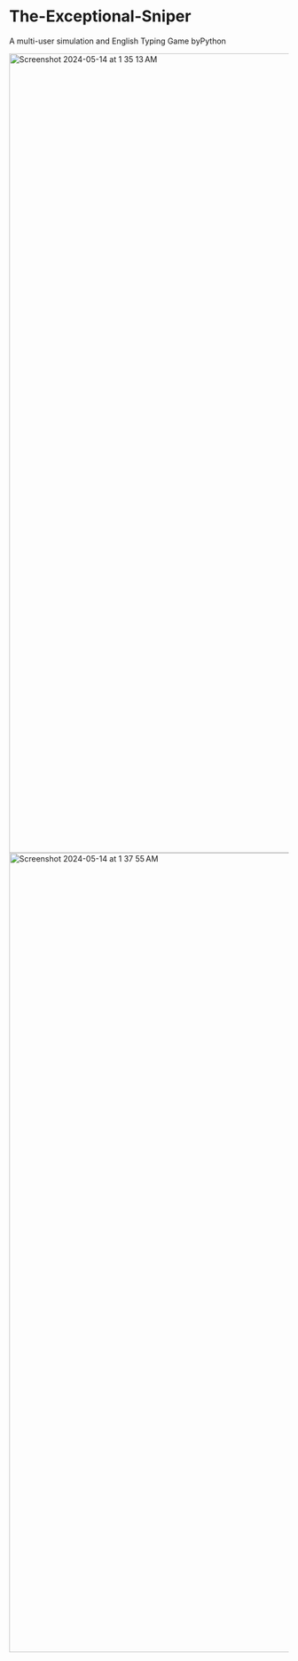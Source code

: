 # The-Exceptional-Sniper
A multi-user simulation and English Typing Game byPython

<img width="1440" alt="Screenshot 2024-05-14 at 1 35 13 AM" src="https://github.com/DannyKRC/The-Exceptional-Sniper/assets/169697727/c08f9efe-42c7-42e4-8d6c-cd1f55f5a237">

<img width="1440" alt="Screenshot 2024-05-14 at 1 37 55 AM" src="https://github.com/DannyKRC/The-Exceptional-Sniper/assets/169697727/26b2a4ff-f9c7-4839-97a6-1d4b23617357">
